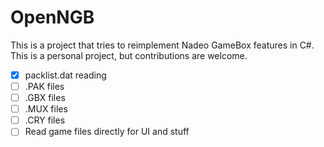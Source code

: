 # OpenNGB

This is a project that tries to reimplement Nadeo GameBox features in C#. This is a personal project, but contributions are welcome.

- [x] packlist.dat reading
- [ ] .PAK files
- [ ] .GBX files
- [ ] .MUX files
- [ ] .CRY files
- [ ] Read game files directly for UI and stuff
